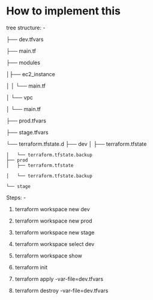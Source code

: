 # How to implement this 


tree structure: -


├── dev.tfvars

├── main.tf

├── modules

│├── ec2_instance

│   │   └── main.tf

│   └── vpc

│       └── main.tf

├── prod.tfvars

├── stage.tfvars

└── terraform.tfstate.d
    ├── dev
    │   ├── terraform.tfstate
    
    │   └── terraform.tfstate.backup
    ├── prod
    │   ├── terraform.tfstate
    
    │   └── terraform.tfstate.backup
    
    └── stage


Steps: -

1) terraform workspace new dev

2) terraform workspace new prod

3) terraform workspace new stage

4) terraform workspace select dev

5) terraform workspace show

6) terraform init

7) terraform apply -var-file=dev.tfvars

8) terraform destroy -var-file=dev.tfvars
